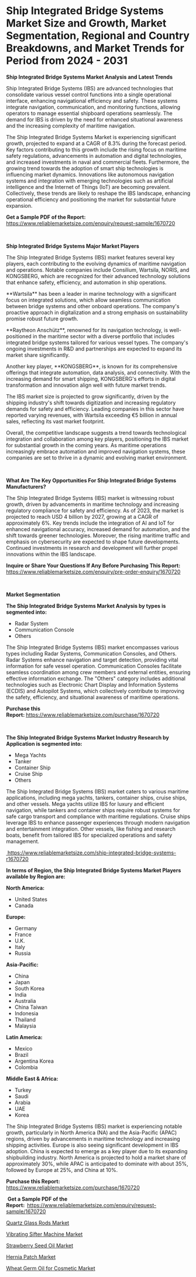 <p><h1>Ship Integrated Bridge Systems Market Size and Growth, Market Segmentation, Regional and Country Breakdowns, and Market Trends for Period from 2024 -  2031</h1></p><p><strong>Ship Integrated Bridge Systems Market Analysis and Latest Trends</strong></p>
<p><p>Ship Integrated Bridge Systems (IBS) are advanced technologies that consolidate various vessel control functions into a single operational interface, enhancing navigational efficiency and safety. These systems integrate navigation, communication, and monitoring functions, allowing operators to manage essential shipboard operations seamlessly. The demand for IBS is driven by the need for enhanced situational awareness and the increasing complexity of maritime navigation.</p><p>The Ship Integrated Bridge Systems Market is experiencing significant growth, projected to expand at a CAGR of 8.3% during the forecast period. Key factors contributing to this growth include the rising focus on maritime safety regulations, advancements in automation and digital technologies, and increased investments in naval and commercial fleets. Furthermore, the growing trend towards the adoption of smart ship technologies is influencing market dynamics. Innovations like autonomous navigation systems and integration with emerging technologies such as artificial intelligence and the Internet of Things (IoT) are becoming prevalent. Collectively, these trends are likely to reshape the IBS landscape, enhancing operational efficiency and positioning the market for substantial future expansion.</p></p>
<p><strong>Get a Sample PDF of the Report:&nbsp;</strong> <a href="https://www.reliablemarketsize.com/enquiry/request-sample/1670720?utm_campaign=1169&utm_medium=2&utm_source=Github&utm_content=ia&utm_term=09102024&utm_id=ship-integrated-bridge-systems">https://www.reliablemarketsize.com/enquiry/request-sample/1670720</a></p>
<p>&nbsp;</p>
<p><strong>Ship Integrated Bridge Systems Major Market Players</strong></p>
<p><p>The Ship Integrated Bridge Systems (IBS) market features several key players, each contributing to the evolving dynamics of maritime navigation and operations. Notable companies include Consilium, Wartsila, NORIS, and KONGSBERG, which are recognized for their advanced technology solutions that enhance safety, efficiency, and automation in ship operations.</p><p>**Wartsila** has been a leader in marine technology with a significant focus on integrated solutions, which allow seamless communication between bridge systems and other onboard operations. The company's proactive approach in digitalization and a strong emphasis on sustainability promise robust future growth.</p><p>**Raytheon Anschütz**, renowned for its navigation technology, is well-positioned in the maritime sector with a diverse portfolio that includes integrated bridge systems tailored for various vessel types. The company's ongoing investments in R&D and partnerships are expected to expand its market share significantly.</p><p>Another key player, **KONGSBERG**, is known for its comprehensive offerings that integrate automation, data analysis, and connectivity. With the increasing demand for smart shipping, KONGSBERG's efforts in digital transformation and innovation align well with future market trends.</p><p>The IBS market size is projected to grow significantly, driven by the shipping industry's shift towards digitization and increasing regulatory demands for safety and efficiency. Leading companies in this sector have reported varying revenues, with Wartsila exceeding €5 billion in annual sales, reflecting its vast market footprint.</p><p>Overall, the competitive landscape suggests a trend towards technological integration and collaboration among key players, positioning the IBS market for substantial growth in the coming years. As maritime operations increasingly embrace automation and improved navigation systems, these companies are set to thrive in a dynamic and evolving market environment.</p></p>
<p>&nbsp;</p>
<p><strong>What Are The Key Opportunities For Ship Integrated Bridge Systems Manufacturers?</strong></p>
<p><p>The Ship Integrated Bridge Systems (IBS) market is witnessing robust growth, driven by advancements in maritime technology and increasing regulatory compliance for safety and efficiency. As of 2023, the market is projected to reach USD 4 billion by 2027, growing at a CAGR of approximately 6%. Key trends include the integration of AI and IoT for enhanced navigational accuracy, increased demand for automation, and the shift towards greener technologies. Moreover, the rising maritime traffic and emphasis on cybersecurity are expected to shape future developments. Continued investments in research and development will further propel innovations within the IBS landscape.</p></p>
<p><strong>Inquire or Share Your Questions If Any Before Purchasing This Report:</strong> <a href="https://www.reliablemarketsize.com/enquiry/pre-order-enquiry/1670720?utm_campaign=1169&utm_medium=2&utm_source=Github&utm_content=ia&utm_term=09102024&utm_id=ship-integrated-bridge-systems">https://www.reliablemarketsize.com/enquiry/pre-order-enquiry/1670720</a></p>
<p>&nbsp;</p>
<p><strong>Market Segmentation</strong></p>
<p><strong>The Ship Integrated Bridge Systems Market Analysis by types is segmented into:</strong></p>
<p><ul><li>Radar System</li><li>Communication Console</li><li>Others</li></ul></p>
<p><p>The Ship Integrated Bridge Systems (IBS) market encompasses various types including Radar Systems, Communication Consoles, and Others. Radar Systems enhance navigation and target detection, providing vital information for safe vessel operation. Communication Consoles facilitate seamless coordination among crew members and external entities, ensuring effective information exchange. The "Others" category includes additional technologies such as Electronic Chart Display and Information Systems (ECDIS) and Autopilot Systems, which collectively contribute to improving the safety, efficiency, and situational awareness of maritime operations.</p></p>
<p><strong>Purchase this Report:&nbsp;</strong><a href="https://www.reliablemarketsize.com/purchase/1670720?utm_campaign=1169&utm_medium=2&utm_source=Github&utm_content=ia&utm_term=09102024&utm_id=ship-integrated-bridge-systems">https://www.reliablemarketsize.com/purchase/1670720</a></p>
<p>&nbsp;</p>
<p><strong>The Ship Integrated Bridge Systems Market Industry Research by Application is segmented into:</strong></p>
<p><ul><li>Mega Yachts</li><li>Tanker</li><li>Container Ship</li><li>Cruise Ship</li><li>Others</li></ul></p>
<p><p>The Ship Integrated Bridge Systems (IBS) market caters to various maritime applications, including mega yachts, tankers, container ships, cruise ships, and other vessels. Mega yachts utilize IBS for luxury and efficient navigation, while tankers and container ships require robust systems for safe cargo transport and compliance with maritime regulations. Cruise ships leverage IBS to enhance passenger experiences through modern navigation and entertainment integration. Other vessels, like fishing and research boats, benefit from tailored IBS for specialized operations and safety management.</p></p>
<p><a href="https://www.reliablemarketsize.com/ship-integrated-bridge-systems-r1670720?utm_campaign=1169&utm_medium=2&utm_source=Github&utm_content=ia&utm_term=09102024&utm_id=ship-integrated-bridge-systems">&nbsp;https://www.reliablemarketsize.com/ship-integrated-bridge-systems-r1670720</a></p>
<p><strong>In terms of Region, the Ship Integrated Bridge Systems Market Players available by Region are:</strong></p>
<p>
    <p> <strong> North America: </strong>
        <ul>
            <li>United States</li>
            <li>Canada</li>
        </ul>
        </p> 
    <p> <strong> Europe: </strong>
        <ul>
            <li>Germany</li>
            <li>France</li>
            <li>U.K.</li>
            <li>Italy</li>
            <li>Russia</li>
        </ul>
        </p> 
    <p> <strong> Asia-Pacific: </strong>
        <ul>
            <li>China</li>
            <li>Japan</li>
            <li>South Korea</li>
            <li>India</li>
            <li>Australia</li>
            <li>China Taiwan</li>
            <li>Indonesia</li>
            <li>Thailand</li>
            <li>Malaysia</li>
        </ul>
        </p> 
    <p> <strong> Latin America: </strong>
        <ul>
            <li>Mexico</li>
            <li>Brazil</li>
            <li>Argentina Korea</li>
            <li>Colombia</li>
        </ul>
        </p> 
    <p> <strong> Middle East & Africa: </strong>
        <ul>
            <li>Turkey</li>
            <li>Saudi</li>
            <li>Arabia</li>
            <li>UAE</li>
            <li>Korea</li>
        </ul>
    </p>
    </p>
<p><p>The Ship Integrated Bridge Systems (IBS) market is experiencing notable growth, particularly in North America (NA) and the Asia-Pacific (APAC) regions, driven by advancements in maritime technology and increasing shipping activities. Europe is also seeing significant development in IBS adoption. China is expected to emerge as a key player due to its expanding shipbuilding industry. North America is projected to hold a market share of approximately 30%, while APAC is anticipated to dominate with about 35%, followed by Europe at 25%, and China at 10%.</p></p>
<p><strong>Purchase this Report: </strong><a href="https://www.reliablemarketsize.com/purchase/1670720?utm_campaign=1169&utm_medium=2&utm_source=Github&utm_content=ia&utm_term=09102024&utm_id=ship-integrated-bridge-systems">https://www.reliablemarketsize.com/purchase/1670720</a></p>
<p>&nbsp;<strong>Get a Sample PDF of the Report:&nbsp;&nbsp;</strong><a href="https://www.reliablemarketsize.com/enquiry/request-sample/1670720?utm_campaign=1169&utm_medium=2&utm_source=Github&utm_content=ia&utm_term=09102024&utm_id=ship-integrated-bridge-systems">https://www.reliablemarketsize.com/enquiry/request-sample/1670720</a></p>
<p><strong></strong></p>
<p><p><a href="https://www.linkedin.com/pulse/evolution-quartz-glass-rods-market-key-shifts-from-2024-2031-tdkre?utm_campaign=1169&utm_medium=2&utm_source=Github&utm_content=ia&utm_term=09102024&utm_id=ship-integrated-bridge-systems">Quartz Glass Rods Market</a></p><p><a href="https://www.linkedin.com/pulse/emerging-vibrating-sifter-machine-market-opportunities-analysis-yecge?utm_campaign=1169&utm_medium=2&utm_source=Github&utm_content=ia&utm_term=09102024&utm_id=ship-integrated-bridge-systems">Vibrating Sifter Machine Market</a></p><p><a href="https://github.com/ruizemdixiono/Market-Research-Report-List-1/blob/main/strawberry-seed-oil-market.md?utm_campaign=1169&utm_medium=2&utm_source=Github&utm_content=ia&utm_term=09102024&utm_id=ship-integrated-bridge-systems">Strawberry Seed Oil Market</a></p><p><a href="https://www.linkedin.com/pulse/decoding-hernia-patch-market-signals-growth-algorithms-ts5mc?utm_campaign=1169&utm_medium=2&utm_source=Github&utm_content=ia&utm_term=09102024&utm_id=ship-integrated-bridge-systems">Hernia Patch Market</a></p><p><a href="https://github.com/betonyde4ghc/Market-Research-Report-List-1/blob/main/wheat-germ-oil-for-cosmetic-market.md?utm_campaign=1169&utm_medium=2&utm_source=Github&utm_content=ia&utm_term=09102024&utm_id=ship-integrated-bridge-systems">Wheat Germ Oil for Cosmetic Market</a></p></p>